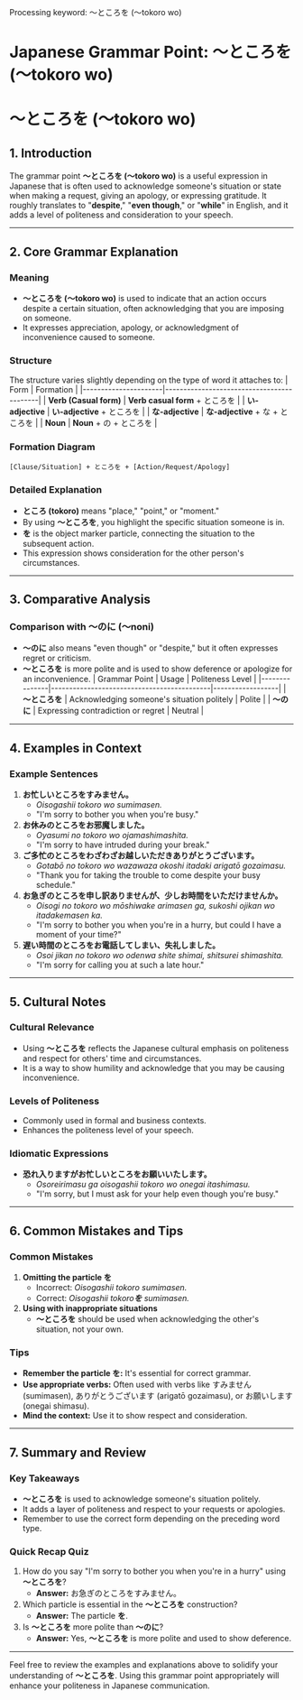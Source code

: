 Processing keyword: ～ところを (〜tokoro wo)
# Japanese Grammar Point: ～ところを (〜tokoro wo)
# ～ところを (〜tokoro wo)
## 1. Introduction
The grammar point **～ところを (〜tokoro wo)** is a useful expression in Japanese that is often used to acknowledge someone's situation or state when making a request, giving an apology, or expressing gratitude. It roughly translates to "**despite**," "**even though**," or "**while**" in English, and it adds a level of politeness and consideration to your speech.

---
## 2. Core Grammar Explanation
### Meaning
- **～ところを (〜tokoro wo)** is used to indicate that an action occurs despite a certain situation, often acknowledging that you are imposing on someone.
- It expresses appreciation, apology, or acknowledgment of inconvenience caused to someone.
### Structure
The structure varies slightly depending on the type of word it attaches to:
| Form                 | Formation                                 |
|----------------------|-------------------------------------------|
| **Verb (Casual form)**     | **Verb casual form** + ところを       |
| **い-adjective**            | **い-adjective** + ところを           |
| **な-adjective**            | **な-adjective** + な + ところを       |
| **Noun**                   | **Noun** + の + ところを              |
### Formation Diagram
```
[Clause/Situation] + ところを + [Action/Request/Apology]
```
### Detailed Explanation
- **ところ (tokoro)** means "place," "point," or "moment."
- By using **～ところを**, you highlight the specific situation someone is in.
- **を** is the object marker particle, connecting the situation to the subsequent action.
- This expression shows consideration for the other person's circumstances.
---
## 3. Comparative Analysis
### Comparison with ～のに (〜noni)
- **～のに** also means "even though" or "despite," but it often expresses regret or criticism.
- **～ところを** is more polite and is used to show deference or apologize for an inconvenience.
| Grammar Point | Usage                                      | Politeness Level |
|---------------|--------------------------------------------|------------------|
| **～ところを**     | Acknowledging someone's situation politely | Polite           |
| **～のに**        | Expressing contradiction or regret        | Neutral          |
---
## 4. Examples in Context
### Example Sentences
1. **お忙しいところをすみません。**
   - *Oisogashii tokoro wo sumimasen.*
   - "I'm sorry to bother you when you're busy."
2. **お休みのところをお邪魔しました。**
   - *Oyasumi no tokoro wo ojamashimashita.*
   - "I'm sorry to have intruded during your break."
3. **ご多忙のところをわざわざお越しいただきありがとうございます。**
   - *Gotabō no tokoro wo wazawaza okoshi itadaki arigatō gozaimasu.*
   - "Thank you for taking the trouble to come despite your busy schedule."
4. **お急ぎのところを申し訳ありませんが、少しお時間をいただけませんか。**
   - *Oisogi no tokoro wo mōshiwake arimasen ga, sukoshi ojikan wo itadakemasen ka.*
   - "I'm sorry to bother you when you're in a hurry, but could I have a moment of your time?"
5. **遅い時間のところをお電話してしまい、失礼しました。**
   - *Osoi jikan no tokoro wo odenwa shite shimai, shitsurei shimashita.*
   - "I'm sorry for calling you at such a late hour."
---
## 5. Cultural Notes
### Cultural Relevance
- Using **～ところを** reflects the Japanese cultural emphasis on politeness and respect for others' time and circumstances.
- It is a way to show humility and acknowledge that you may be causing inconvenience.
### Levels of Politeness
- Commonly used in formal and business contexts.
- Enhances the politeness level of your speech.
### Idiomatic Expressions
- **恐れ入りますがお忙しいところをお願いいたします。**
  - *Osoreirimasu ga oisogashii tokoro wo onegai itashimasu.*
  - "I'm sorry, but I must ask for your help even though you're busy."
---
## 6. Common Mistakes and Tips
### Common Mistakes
1. **Omitting the particle を**
   - Incorrect: *Oisogashii tokoro sumimasen.*
   - Correct: *Oisogashii tokoro**を** sumimasen.*
2. **Using with inappropriate situations**
   - **～ところを** should be used when acknowledging the other's situation, not your own.
### Tips
- **Remember the particle を:** It's essential for correct grammar.
- **Use appropriate verbs:** Often used with verbs like すみません (sumimasen), ありがとうございます (arigatō gozaimasu), or お願いします (onegai shimasu).
- **Mind the context:** Use it to show respect and consideration.
---
## 7. Summary and Review
### Key Takeaways
- **～ところを** is used to acknowledge someone's situation politely.
- It adds a layer of politeness and respect to your requests or apologies.
- Remember to use the correct form depending on the preceding word type.
### Quick Recap Quiz
1. How do you say "I'm sorry to bother you when you're in a hurry" using **～ところを**?
   - **Answer:** お急ぎのところをすみません。
2. Which particle is essential in the **～ところを** construction?
   - **Answer:** The particle **を**.
3. Is **～ところを** more polite than **～のに**?
   - **Answer:** Yes, **～ところを** is more polite and used to show deference.
---
Feel free to review the examples and explanations above to solidify your understanding of **～ところを**. Using this grammar point appropriately will enhance your politeness in Japanese communication.
